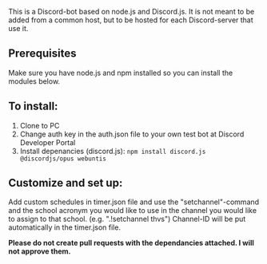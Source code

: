 This is a Discord-bot based on node.js and Discord.js. It is not meant to be added from a common host, but to be hosted for each Discord-server that use it.

## Prerequisites
Make sure you have node.js and npm installed so you can install the modules below.

## To install:
1. Clone to PC
2. Change auth key in the auth.json file to your own test bot at Discord Developer Portal
3. Install depenancies (discord.js): `npm install discord.js @discordjs/opus webuntis`

## Customize and set up:
Add custom schedules in timer.json file and use the "setchannel"-command and the school acronym you would like to use in the channel you would like to assign to that school. (e.g. ".!setchannel thvs") Channel-ID will be put automatically in the timer.json file.

**Please do not create pull requests with the dependancies attached. I will not approve them.**
